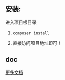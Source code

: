 ## 安装:

进入项目根目录

1. `composer install`

2. 直接访问项目地址即可！



## doc

[更多文档](http://www.51siyuan.cn/book/2)


